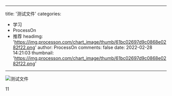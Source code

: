 
---
title: '测试文件'
categories: 
 - 学习
 - ProcessOn
 - 推荐
headimg: 'https://img.processon.com/chart_image/thumb/61bc02697d9c0868e0282f22.png'
author: ProcessOn
comments: false
date: 2022-02-28 14:21:03
thumbnail: 'https://img.processon.com/chart_image/thumb/61bc02697d9c0868e0282f22.png'
---

<div>   
<img class="thumb" alt="测试文件" src="https://img.processon.com/chart_image/thumb/61bc02697d9c0868e0282f22.png" referrerpolicy="no-referrer">
<p>11</p>  
</div>
            